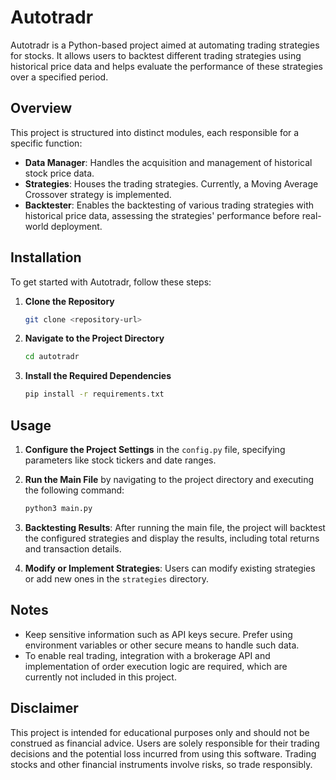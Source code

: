 # Autotradr

Autotradr is a Python-based project aimed at automating trading strategies for stocks. It allows users to backtest different trading strategies using historical price data and helps evaluate the performance of these strategies over a specified period.

## Overview

This project is structured into distinct modules, each responsible for a specific function:

- **Data Manager**: Handles the acquisition and management of historical stock price data.
- **Strategies**: Houses the trading strategies. Currently, a Moving Average Crossover strategy is implemented.
- **Backtester**: Enables the backtesting of various trading strategies with historical price data, assessing the strategies' performance before real-world deployment.

## Installation

To get started with Autotradr, follow these steps:

1. **Clone the Repository**
   ```sh
   git clone <repository-url>
   ```

2. **Navigate to the Project Directory**
   ```sh
   cd autotradr
   ```

3. **Install the Required Dependencies**
   ```sh
   pip install -r requirements.txt
   ```

## Usage

1. **Configure the Project Settings** in the `config.py` file, specifying parameters like stock tickers and date ranges.
   
2. **Run the Main File** by navigating to the project directory and executing the following command:
   ```sh
   python3 main.py
   ```

3. **Backtesting Results**: After running the main file, the project will backtest the configured strategies and display the results, including total returns and transaction details.

4. **Modify or Implement Strategies**: Users can modify existing strategies or add new ones in the `strategies` directory.

## Notes

- Keep sensitive information such as API keys secure. Prefer using environment variables or other secure means to handle such data.
- To enable real trading, integration with a brokerage API and implementation of order execution logic are required, which are currently not included in this project.

## Disclaimer

This project is intended for educational purposes only and should not be construed as financial advice. Users are solely responsible for their trading decisions and the potential loss incurred from using this software. Trading stocks and other financial instruments involve risks, so trade responsibly.
